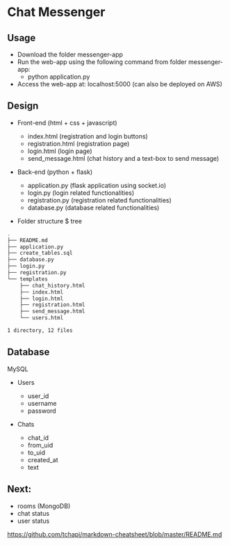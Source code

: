 
# Chat Messenger

## Usage
* Download the folder messenger-app
* Run the web-app using the following command from folder messenger-app: 
    * python application.py
* Access the web-app at: localhost:5000 (can also be deployed on AWS)


## Design

* Front-end (html + css + javascript) 
    * index.html (registration and login buttons)
    * registration.html (registration page)
    * login.html (login page)
    * send_message.html (chat history and a text-box to send message)
   

* Back-end (python + flask)
    * application.py (flask application using socket.io)
    * login.py (login related functionalities)
    * registration.py (registration related functionalities)
    * database.py (database related functionalities)

* Folder structure
$ tree

```bash
.
├── README.md
├── application.py
├── create_tables.sql
├── database.py
├── login.py
├── registration.py
└── templates
    ├── chat_history.html
    ├── index.html
    ├── login.html
    ├── registration.html
    ├── send_message.html
    └── users.html

1 directory, 12 files
```

## Database 
MySQL 
* Users
    * user_id
    * username
    * password

* Chats
    * chat_id
    * from_uid
    * to_uid
    * created_at
    * text


## Next:
- rooms (MongoDB)
- chat status
- user status
  

https://github.com/tchapi/markdown-cheatsheet/blob/master/README.md  

